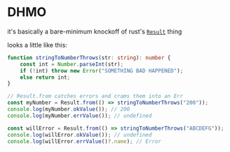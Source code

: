 # DHMO

it's basically a bare-minimum knockoff of rust's
[`Result`](https://doc.rust-lang.org/std/result/enum.Result.html) thing

looks a little like this:

```ts
function stringToNumberThrows(str: string): number {
	const int = Number.parseInt(str);
	if (!int) throw new Error("SOMETHING BAD HAPPENED");
	else return int;
}

// Result.from catches errors and crams them into an Err
const myNumber = Result.from(() => stringToNumberThrows("200"));
console.log(myNumber.okValue()); // 200
console.log(myNumber.errValue()); // undefined

const willError = Result.from(() => stringToNumberThrows("ABCDEFG"));
console.log(willError.okValue()); // undefined
console.log(willError.errValue()?.name); // Error
```
